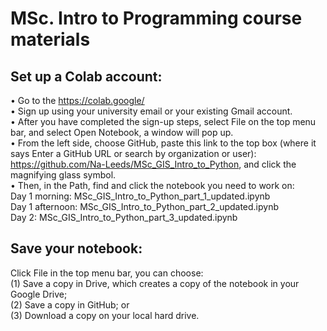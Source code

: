 # MSc. Intro to Programming course materials
## Set up a Colab account:<br />
•	Go to the https://colab.google/<br />
•	Sign up using your university email or your existing Gmail account.<br />
•	After you have completed the sign-up steps, select File on the top menu bar, and select Open Notebook, a window will pop up.<br />
•	From the left side, choose GitHub, paste this link to the top box (where it says Enter a GitHub URL or search by organization or user): https://github.com/Na-Leeds/MSc_GIS_Intro_to_Python, and click the magnifying glass symbol.<br />
•	Then, in the Path, find and click the notebook you need to work on: <br />
Day 1 morning: MSc_GIS_Intro_to_Python_part_1_updated.ipynb<br />
Day 1 afternoon: MSc_GIS_Intro_to_Python_part_2_updated.ipynb<br />
Day 2: MSc_GIS_Intro_to_Python_part_3_updated.ipynb<br />

## Save your notebook:<br />
Click File in the top menu bar, you can choose:<br />
(1) Save a copy in Drive, which creates a copy of the notebook in your Google Drive; <br />
(2) Save a copy in GitHub; or <br />
(3) Download a copy on your local hard drive. <br />
